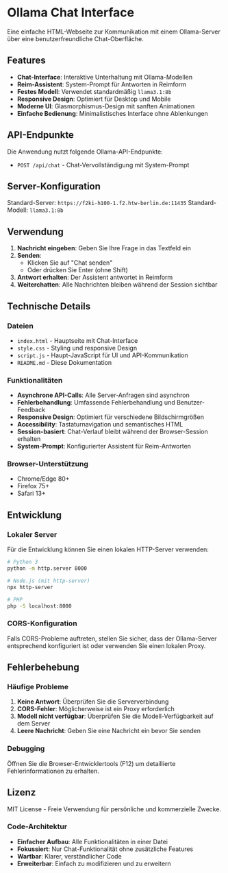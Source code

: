 # Ollama Chat Interface

Eine einfache HTML-Webseite zur Kommunikation mit einem Ollama-Server über eine benutzerfreundliche Chat-Oberfläche.

## Features

- **Chat-Interface**: Interaktive Unterhaltung mit Ollama-Modellen
- **Reim-Assistent**: System-Prompt für Antworten in Reimform
- **Festes Modell**: Verwendet standardmäßig `llama3.1:8b`
- **Responsive Design**: Optimiert für Desktop und Mobile
- **Moderne UI**: Glasmorphismus-Design mit sanften Animationen
- **Einfache Bedienung**: Minimalistisches Interface ohne Ablenkungen

## API-Endpunkte

Die Anwendung nutzt folgende Ollama-API-Endpunkte:

- `POST /api/chat` - Chat-Vervollständigung mit System-Prompt

## Server-Konfiguration

Standard-Server: `https://f2ki-h100-1.f2.htw-berlin.de:11435`
Standard-Modell: `llama3.1:8b`

## Verwendung

1. **Nachricht eingeben**: Geben Sie Ihre Frage in das Textfeld ein
2. **Senden**: 
   - Klicken Sie auf "Chat senden" 
   - Oder drücken Sie Enter (ohne Shift) 
3. **Antwort erhalten**: Der Assistent antwortet in Reimform
4. **Weiterchatten**: Alle Nachrichten bleiben während der Session sichtbar

## Technische Details

### Dateien

- `index.html` - Hauptseite mit Chat-Interface
- `style.css` - Styling und responsive Design
- `script.js` - Haupt-JavaScript für UI und API-Kommunikation
- `README.md` - Diese Dokumentation

### Funktionalitäten

- **Asynchrone API-Calls**: Alle Server-Anfragen sind asynchron
- **Fehlerbehandlung**: Umfassende Fehlerbehandlung und Benutzer-Feedback
- **Responsive Design**: Optimiert für verschiedene Bildschirmgrößen
- **Accessibility**: Tastaturnavigation und semantisches HTML
- **Session-basiert**: Chat-Verlauf bleibt während der Browser-Session erhalten
- **System-Prompt**: Konfigurierter Assistent für Reim-Antworten

### Browser-Unterstützung

- Chrome/Edge 80+
- Firefox 75+
- Safari 13+

## Entwicklung

### Lokaler Server

Für die Entwicklung können Sie einen lokalen HTTP-Server verwenden:

```bash
# Python 3
python -m http.server 8000

# Node.js (mit http-server)
npx http-server

# PHP
php -S localhost:8000
```

### CORS-Konfiguration

Falls CORS-Probleme auftreten, stellen Sie sicher, dass der Ollama-Server entsprechend konfiguriert ist oder verwenden Sie einen lokalen Proxy.

## Fehlerbehebung

### Häufige Probleme

1. **Keine Antwort**: Überprüfen Sie die Serververbindung
2. **CORS-Fehler**: Möglicherweise ist ein Proxy erforderlich
3. **Modell nicht verfügbar**: Überprüfen Sie die Modell-Verfügbarkeit auf dem Server
4. **Leere Nachricht**: Geben Sie eine Nachricht ein bevor Sie senden

### Debugging

Öffnen Sie die Browser-Entwicklertools (F12) um detaillierte Fehlerinformationen zu erhalten.

## Lizenz

MIT License - Freie Verwendung für persönliche und kommerzielle Zwecke.

### Code-Architektur

- **Einfacher Aufbau**: Alle Funktionalitäten in einer Datei
- **Fokussiert**: Nur Chat-Funktionalität ohne zusätzliche Features
- **Wartbar**: Klarer, verständlicher Code
- **Erweiterbar**: Einfach zu modifizieren und zu erweitern
